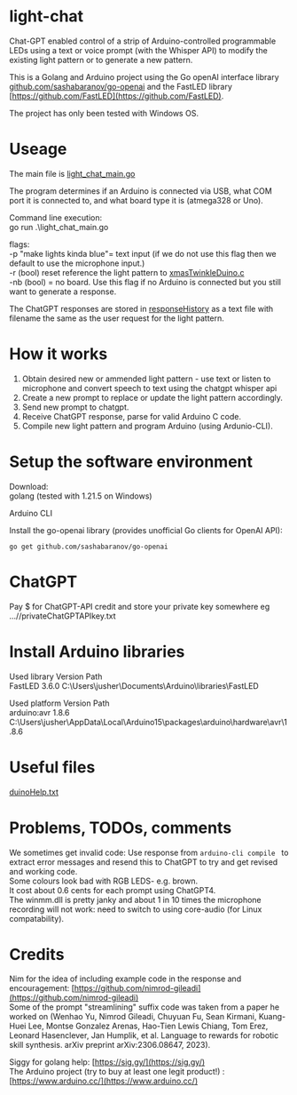 # light-chat
Chat-GPT enabled control of a strip of Arduino-controlled programmable LEDs using a text or voice prompt (with the Whisper API) to modify the existing light pattern or to generate a new pattern.

This is a Golang and Arduino project using the Go openAI interface library [github.com/sashabaranov/go-openai](github.com/sashabaranov/go-openai) and the FastLED library [https://github.com/FastLED](https://github.com/FastLED).

The project has only been tested with Windows OS.



# Useage
The main file is [light_chat_main.go](light_chat_main.go)

The program determines if an Arduino is connected via USB, what COM port it is connected to, and what board type it is (atmega328 or Uno).


Command line execution:  <br /> 
go run .\light_chat_main.go <br /> 

flags:<br /> 
-p "make lights kinda blue"= text input (if we do not use this flag then we default to use the microphone input.)<br /> 
-r (bool) reset reference the light pattern to [xmasTwinkleDuino.c](xmasTwinkleDuino.c) <br /> 
 -nb (bool) = no board. Use this flag if no Arduino is connected but you still want to generate a response.  <br /> 

 The ChatGPT responses are stored in [responseHistory](responseHistory) as a text file with filename the same as the user request for the light pattern.


# How it works
1. Obtain desired new or ammended light pattern - use text or listen to microphone and convert speech to text using the chatgpt whisper api
3. Create a new prompt to replace or update the light pattern accordingly.
4. Send new prompt to chatgpt.
5. Receive ChatGPT response, parse for valid Arduino C code.
6. Compile new light pattern and program Arduino (using Ardunio-CLI). 

# Setup the software environment

Download: <br /> 
golang (tested with 1.21.5 on Windows)

Arduino CLI

Install the go-openai library (provides unofficial Go clients for OpenAI API):

```
go get github.com/sashabaranov/go-openai
```



# ChatGPT

Pay $ for ChatGPT-API credit and store your private key somewhere eg ...//privateChatGPTAPIkey.txt

# Install Arduino libraries
Used library Version Path<br />
FastLED      3.6.0   C:\Users\jusher\Documents\Arduino\libraries\FastLED<br />

Used platform Version Path<br />
arduino:avr   1.8.6   C:\Users\jusher\AppData\Local\Arduino15\packages\arduino\hardware\avr\1.8.6<br />

# Useful files
[duinoHelp.txt](duinoCode/duinoHelp.md)


# Problems, TODOs, comments

We sometimes get invalid code: Use response from ```arduino-cli compile ``` to extract error messages and resend this to ChatGPT to try and get revised and working code.<br />
Some colours look bad with RGB LEDS- e.g. brown.<br />
It cost about 0.6 cents for each prompt using ChatGPT4.<br />
The winmm.dll is pretty janky and about 1 in 10 times the microphone recording will not work: need to switch to using core-audio (for Linux compatability).


# Credits

Nim for the idea of including example code in the response and encouragement:  [https://github.com/nimrod-gileadi](https://github.com/nimrod-gileadi) <br /> 
Some of the prompt "streamlining" suffix code was taken from a paper he worked on (Wenhao Yu, Nimrod Gileadi, Chuyuan Fu, Sean Kirmani, Kuang-Huei Lee, Montse Gonzalez Arenas, Hao-Tien Lewis Chiang, Tom Erez, Leonard Hasenclever, Jan Humplik, et al. Language to
rewards for robotic skill synthesis. arXiv preprint arXiv:2306.08647, 2023).<br />


Siggy for golang help: [https://sig.gy/](https://sig.gy/) <br />
The Arduino project (try to buy at least one legit product!) :[https://www.arduino.cc/](https://www.arduino.cc/) <br />  



